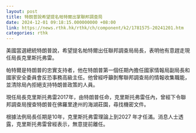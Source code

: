 ```yaml
---
layout: post
title: 特朗普說希望提名帕特爾出掌聯邦調查局
date: 2024-12-01 09:18:15.000000000 +08:00
link: https://news.rthk.hk/rthk/ch/component/k2/1781575-20241201.htm
categories: rthk
---
```


美國當選總統特朗普說，希望提名帕特爾出任聯邦調查局局長，表明他有意趕走現任局長克里斯托弗雷。

帕特爾是特朗普的忠實支持者，他在特朗普第一個任期內擔任國家情報局副局長和國家安全委員會反恐事務高級主任。他曾經呼籲剝奪聯邦調查局的情報收集職能，並清除局內拒絕支持特朗普政策的人員。

現任局長克里斯托弗雷2017年，由特朗普任命，克里斯托弗雷任內，曾經下令聯邦調查局搜查特朗普在佛羅里達州的海湖莊園，尋找機密文件。

根據法例局長任期是10年，克里斯托弗雷理論上到2027 年才任滿。消息人士透露，克里斯托弗雷曾經表示，無意提前離任。
